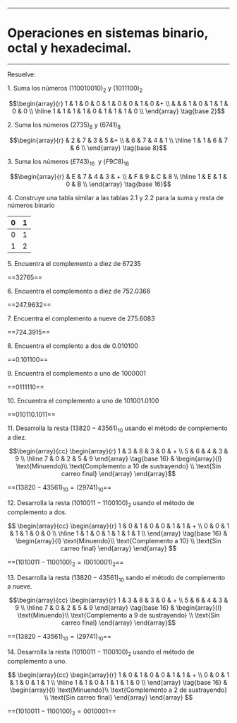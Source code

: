 ***
# Operaciones en sistemas binario, octal y hexadecimal.

---
Resuelve:

1. Suma los números $(110010010)_2$ y $(1011100)_2$



$$\begin{array}{r}
	1 & 1 & 0 & 0 & 1 & 0 & 0 & 1 & 0 &+ \\
	  &   &   & 1 & 0 & 1 & 1 & 0 & 0 \\
	\hline
	1 & 1 & 1 & 1 & 0 & 1 & 1 & 1 & 0 \\  
\end{array} \tag{base 2}$$

2. Suma los números $(2735)_8$ y ($6741)_8$

$$\begin{array}{r}
	  & 2 & 7 & 3 & 5 &+ \\
	  & 6  & 7  & 4 & 1  \\
	\hline
	1 & 1 & 6 & 7 & 6 \\  
\end{array} \tag{base 8}$$

3. Suma los números $(E743)_{16}$  y ($F9C8)_{16}$

$$\begin{array}{r}
	  & E  & 7  & 4 & 3 & + \\
	  & F  & 9  & C & 8  \\
	\hline
	1 & E & 1 & 0 & B \\  
\end{array} \tag{base 16}$$

4. Construye una tabla similar a las tablas 2.1 y 2.2 para la suma y resta de números binario

| 0   | 1   |
| --- | --- |
| 0   | 1   |
| 1   | 2   |

5. Encuentra el complemento a diez de $67235$

==$32765$==

6. Encuentra el complemento a diez de $752.0368$

==$247.9632$==

7. Encuentra el complemento a nueve de $275.6083$

==$724.3915$==

8. Encuentra el complento a dos de $0.010100$

==$0.101100$==

9. Encuentra el complemento a uno de $1000001$

==$0111110$==

10. Encuentra el complemento a uno de $101001.0100$

==$010110.1011$==

11. Desarrolla la resta $(13820-43561)_{10}$ usando el método de complemento a diez.

$$\begin{array}{cc}
	\begin{array}{r}
		1 & 3 & 8 & 3 & 0 & + \\
		5 & 6 & 4 & 3 & 9 \\
		\hline
		7 & 0 & 2 & 5 & 9  
	\end{array} \tag{base 16}
	&
	\begin{array}{l}
	\text{Minuendo}\\
	\text{Complemento a 10 de sustrayendo} \\
	\text{Sin carreo final}
	\end{array}
\end{array}$$

==$(13820-43561)_{10} = (29741)_{10}$==

12. Desarrolla la resta $(1010011-1100100)_{2}$ usando el método de complemento a dos.

$$
\begin{array}{cc}
	\begin{array}{r}
		1 & 0 & 1 & 0 & 0 & 1 & 1 & + \\
		0 & 0 & 1 & 1 & 1 & 0 & 0  \\
		\hline
		1 & 1 & 0 & 1 & 1 & 1 & 1 \\  
	\end{array} \tag{base 16}
	&
	\begin{array}{l}
	\text{Minuendo}\\
	\text{Complemento a 10} \\
	\text{Sin carreo final}
	\end{array}
\end{array}
$$


==$(1010011-1100100)_{2} = (0010001)_{2}$==

13. Desarrolla la resta $(13820-43561)_{10}$ sando el método de complemento a nueve.

$$\begin{array}{cc}
	\begin{array}{r}
		1 & 3 & 8 & 3 & 0 & + \\
		5 & 6 & 4 & 3 & 9 \\
		\hline
		7 & 0 & 2 & 5 & 9  
	\end{array} \tag{base 16}
	&
	\begin{array}{l}
	\text{Minuendo}\\
	\text{Complemento a 9 de sustrayendo} \\
	\text{Sin carreo final}
	\end{array}
\end{array}$$


==$(13820-43561)_{10} = (29741)_{10}$==

14. Desarrolla la resta $(1010011-1100100)_{2}$ usando el método de complemento a uno.

$$
\begin{array}{cc}
	\begin{array}{r}
		1 & 0 & 1 & 0 & 0 & 1 & 1 & + \\
		0 & 0 & 1 & 1 & 0 & 1 & 1  \\
		\hline
		1 & 1 & 0 & 1 & 1 & 1 & 0 \\  
	\end{array} \tag{base 16}
	&
	\begin{array}{l}
	\text{Minuendo}\\
	\text{Complemento a 2 de sustrayendo} \\
	\text{Sin carreo final}
	\end{array}
\end{array}
$$


==$(1010011-1100100)_{2} = 0010001$==